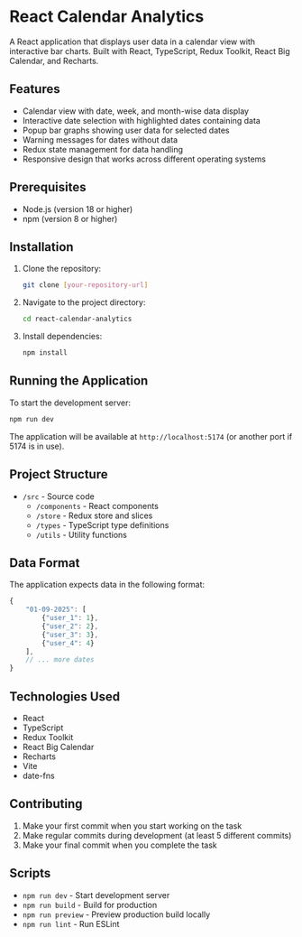 # React Calendar Analytics

A React application that displays user data in a calendar view with interactive bar charts. Built with React, TypeScript, Redux Toolkit, React Big Calendar, and Recharts.

## Features

- Calendar view with date, week, and month-wise data display
- Interactive date selection with highlighted dates containing data
- Popup bar graphs showing user data for selected dates
- Warning messages for dates without data
- Redux state management for data handling
- Responsive design that works across different operating systems

## Prerequisites

- Node.js (version 18 or higher)
- npm (version 8 or higher)

## Installation

1. Clone the repository:
   ```bash
   git clone [your-repository-url]
   ```

2. Navigate to the project directory:
   ```bash
   cd react-calendar-analytics
   ```

3. Install dependencies:
   ```bash
   npm install
   ```

## Running the Application

To start the development server:

```bash
npm run dev
```

The application will be available at `http://localhost:5174` (or another port if 5174 is in use).

## Project Structure

- `/src` - Source code
  - `/components` - React components
  - `/store` - Redux store and slices
  - `/types` - TypeScript type definitions
  - `/utils` - Utility functions

## Data Format

The application expects data in the following format:

```typescript
{
    "01-09-2025": [
        {"user_1": 1},
        {"user_2": 2},
        {"user_3": 3},
        {"user_4": 4}
    ],
    // ... more dates
}
```

## Technologies Used

- React
- TypeScript
- Redux Toolkit
- React Big Calendar
- Recharts
- Vite
- date-fns

## Contributing

1. Make your first commit when you start working on the task
2. Make regular commits during development (at least 5 different commits)
3. Make your final commit when you complete the task

## Scripts

- `npm run dev` - Start development server
- `npm run build` - Build for production
- `npm run preview` - Preview production build locally
- `npm run lint` - Run ESLint
